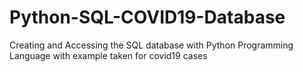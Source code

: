 # Python-SQL-COVID19-Database
Creating and Accessing the SQL database with Python Programming Language with example taken for covid19 cases
